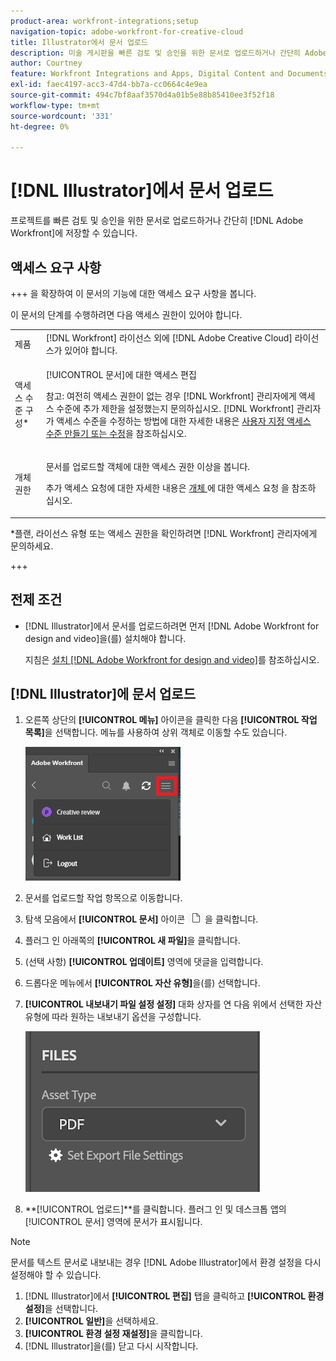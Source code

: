```yaml
---
product-area: workfront-integrations;setup
navigation-topic: adobe-workfront-for-creative-cloud
title: Illustrator에서 문서 업로드
description: 미술 게시판을 빠른 검토 및 승인을 위한 문서로 업로드하거나 간단히 Adobe Workfront에 저장할 수 있습니다.
author: Courtney
feature: Workfront Integrations and Apps, Digital Content and Documents
exl-id: faec4197-acc3-47d4-bb7a-cc0664c4e9ea
source-git-commit: 494c7bf8aaf3570d4a01b5e88b85410ee3f52f18
workflow-type: tm+mt
source-wordcount: '331'
ht-degree: 0%

---
```


# [!DNL Illustrator]에서 문서 업로드

프로젝트를 빠른 검토 및 승인을 위한 문서로 업로드하거나 간단히 [!DNL Adobe Workfront]에 저장할 수 있습니다.

## 액세스 요구 사항

+++ 을 확장하여 이 문서의 기능에 대한 액세스 요구 사항을 봅니다.

이 문서의 단계를 수행하려면 다음 액세스 권한이 있어야 합니다.

<table style="table-layout:auto"> 
 <col> 
 <col> 
 <tbody> 
  <!-- <tr> 
   <td role="rowheader">[!DNL Adobe Workfront] plan*</td> 
   <td> <p>[!UICONTROL Pro] or higher</p> </td> 
  </tr> 
  <tr data-mc-conditions=""> 
   <td role="rowheader">[!DNL Adobe Workfront] license*</td> 
   <td> <p>[!UICONTROL Work] or [!UICONTROL Plan]</p> </td> 
  </tr> 
  <tr> -->
   <td role="rowheader">제품</td> 
   <td>[!DNL Workfront] 라이선스 외에 [!DNL Adobe Creative Cloud] 라이선스가 있어야 합니다.</td> 
  </tr> 
  <tr> 
   <td role="rowheader">액세스 수준 구성*</td> 
   <td> <p>[!UICONTROL 문서]에 대한 액세스 편집</p> <p>참고: 여전히 액세스 권한이 없는 경우 [!DNL Workfront] 관리자에게 액세스 수준에 추가 제한을 설정했는지 문의하십시오. [!DNL Workfront] 관리자가 액세스 수준을 수정하는 방법에 대한 자세한 내용은 <a href="../../administration-and-setup/add-users/configure-and-grant-access/create-modify-access-levels.md" class="MCXref xref">사용자 지정 액세스 수준 만들기 또는 수정</a>을 참조하십시오.</p> </td> 
  </tr> 
  <tr> 
   <td role="rowheader">개체 권한</td> 
   <td> <p>문서를 업로드할 객체에 대한 액세스 권한 이상을 봅니다.</p> <p>추가 액세스 요청에 대한 자세한 내용은 <a href="../../workfront-basics/grant-and-request-access-to-objects/request-access.md" class="MCXref xref">개체 </a>에 대한 액세스 요청 을 참조하십시오.</p> </td> 
  </tr> 
 </tbody> 
</table>

&#42;플랜, 라이선스 유형 또는 액세스 권한을 확인하려면 [!DNL Workfront] 관리자에게 문의하세요.

+++

## 전제 조건

* [!DNL Illustrator]에서 문서를 업로드하려면 먼저 [!DNL Adobe Workfront for design and video]을(를) 설치해야 합니다.

  지침은 [설치 [!DNL Adobe Workfront for design and video]](/help/quicksilver/workfront-integrations-and-apps/adobe-workfront-for-creative-cloud/wf-install-cc.md)를 참조하십시오.

## [!DNL Illustrator]에 문서 업로드

1. 오른쪽 상단의 **[!UICONTROL 메뉴]** 아이콘을 클릭한 다음 **[!UICONTROL 작업 목록]**&#x200B;을 선택합니다. 메뉴를 사용하여 상위 객체로 이동할 수도 있습니다.

   ![작업 목록으로 돌아가기](assets/go-back-to-work-list-350x314.png)

1. 문서를 업로드할 작업 항목으로 이동합니다.
1. 탐색 모음에서 **[!UICONTROL 문서]** 아이콘 ![문서 아이콘](assets/documents.png)을 클릭합니다.

1. 플러그 인 아래쪽의 **[!UICONTROL 새 파일]**&#x200B;을 클릭합니다.
1. (선택 사항) **[!UICONTROL 업데이트]** 영역에 댓글을 입력합니다.
1. 드롭다운 메뉴에서 **[!UICONTROL 자산 유형]**&#x200B;을(를) 선택합니다.
1. **[!UICONTROL 내보내기 파일 설정 설정]** 대화 상자를 연 다음 위에서 선택한 자산 유형에 따라 원하는 내보내기 옵션을 구성합니다.

   ![파일 내보내기 설정](assets/file-export-settings.png)
1. **[!UICONTROL 업로드]**를 클릭합니다.
플러그 인 및 데스크톱 앱의 [!UICONTROL 문서] 영역에 문서가 표시됩니다.

>[!NOTE]
>
>문서를 텍스트 문서로 내보내는 경우 [!DNL Adobe Illustrator]에서 환경 설정을 다시 설정해야 할 수 있습니다.
>
>1. [!DNL Illustrator]에서 **[!UICONTROL 편집]** 탭을 클릭하고 **[!UICONTROL 환경 설정]**&#x200B;을 선택합니다.
>1. **[!UICONTROL 일반]**&#x200B;을 선택하세요.
>1. **[!UICONTROL 환경 설정 재설정]**&#x200B;을 클릭합니다.
>1. [!DNL Illustrator]을(를) 닫고 다시 시작합니다.
